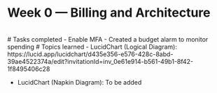 # Week 0 — Billing and Architecture
<br />
# Tasks completed
 - Enable MFA
 - Created a budget alarm to monitor spending
# Topics learned
 - LucidChart (Logical Diagram): https://lucid.app/lucidchart/d435e356-e576-428c-8abd-39ae4522374a/edit?invitationId=inv_0e61e914-b561-49b1-8f42-1f8495406c28
 
 - LucidChart (Napkin Diagram): To be added
